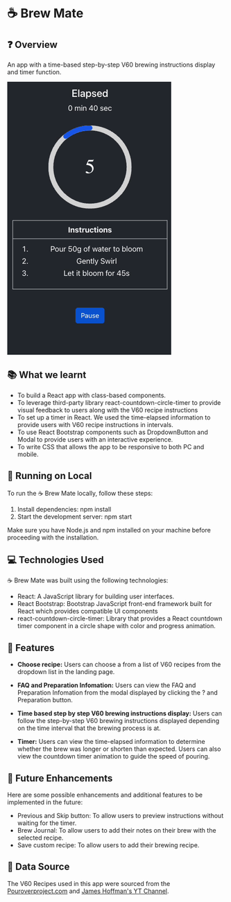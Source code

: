 # ☕️ Brew Mate

## ❓ Overview

An app with a time-based step-by-step V60 brewing instructions display and timer function.

![Instructions transition](src/asset/instruction-timer-change.gif)

## 📚 What we learnt

- To build a React app with class-based components.
- To leverage third-party library react-countdown-circle-timer to provide visual feedback to users along with the V60 recipe instructions
- To set up a timer in React. We used the time-elapsed information to provide users with V60 recipe instructions in intervals.
- To use React Bootstrap components such as DropdownButton and Modal to provide users with an interactive experience.
- To write CSS that allows the app to be responsive to both PC and mobile.

## 📜 Running on Local

To run the ☕️ Brew Mate locally, follow these steps:

1. Install dependencies: npm install
2. Start the development server: npm start

Make sure you have Node.js and npm installed on your machine before proceeding with the installation.

## 💻 Technologies Used

☕️ Brew Mate was built using the following technologies:

- React: A JavaScript library for building user interfaces.
- React Bootstrap: Bootstrap JavaScript front-end framework built for React which provides compatible UI components
- react-countdown-circle-timer: Library that provides a React countdown timer component in a circle shape with color and progress animation.

## 🌈 Features

- **Choose recipe:**
  Users can choose a from a list of V60 recipes from the dropdown list in the landing page.

- **FAQ and Preparation Infomation:**
  Users can view the FAQ and Preparation Infomation from the modal displayed by clicking the ? and Preparation button.

- **Time based step by step V60 brewing instructions display:**
  Users can follow the step-by-step V60 brewing instructions displayed depending on the time interval that the brewing process is at.

- **Timer:**
  Users can view the time-elapsed information to determine whether the brew was longer or shorten than expected.
  Users can also view the countdown timer animation to guide the speed of pouring.

## 🔮 Future Enhancements

Here are some possible enhancements and additional features to be implemented in the future:

- Previous and Skip button: To allow users to preview instructions without waiting for the timer.
- Brew Journal: To allow users to add their notes on their brew with the selected recipe.
- Save custom recipe: To allow users to add their brewing recipe.

## 💽 Data Source

The V60 Recipes used in this app were sourced from the [Pouroverproject.com](https://pouroverproject.com/v60-recipes-rao-hoffman-kasuya-drip-coffee/) and [James Hoffman's YT Channel](https://www.youtube.com/watch?v=1oB1oDrDkHM).
